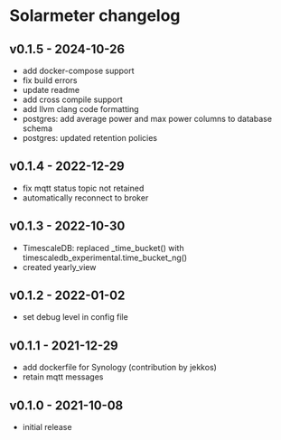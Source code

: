 # Solarmeter changelog

## v0.1.5 - 2024-10-26
* add docker-compose support
* fix build errors
* update readme
* add cross compile support
* add llvm clang code formatting
* postgres: add average power and max power columns to database schema
* postgres: updated retention policies

## v0.1.4 - 2022-12-29
* fix mqtt status topic not retained
* automatically reconnect to broker

## v0.1.3 - 2022-10-30
* TimescaleDB: replaced \_time\_bucket() with timescaledb\_experimental.time\_bucket\_ng()
* created yearly\_view

## v0.1.2 - 2022-01-02
* set debug level in config file

## v0.1.1 - 2021-12-29
* add dockerfile for Synology (contribution by jekkos)
* retain mqtt messages

## v0.1.0 - 2021-10-08
* initial release
